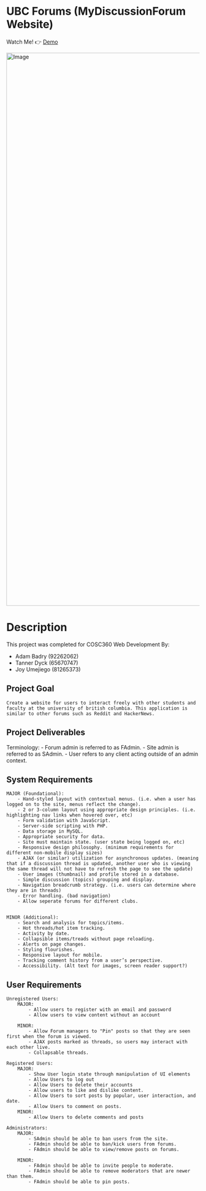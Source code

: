 # UBC Forums (MyDiscussionForum Website)

Watch Me! 👉 [Demo](https://youtu.be/TDteoTtE2fo)

<img width="1439" alt="Image" src="https://github.com/user-attachments/assets/7766bd0f-ac44-4ace-9ac1-be367652876d" />

# Description

This project was completed for COSC360 Web Development By:

- Adam Badry (92262062)
- Tanner Dyck (65670747)
- Joy Umejiego (81265373)


## Project Goal ##
    Create a website for users to interact freely with other students and faculty at the university of british columbia. This application is similar to other forums such as Reddit and HackerNews.

## Project Deliverables ##

Terminology:
    - Forum admin is referred to as FAdmin.
    - Site admin is referred to as SAdmin.
    - User refers to any client acting outside of an admin context.

## System Requirements ##

    MAJOR (Foundational):
        - Hand-styled layout with contextual menus. (i.e. when a user has logged on to the site, menus reflect the change). 
        - 2 or 3-column layout using appropriate design principles. (i.e. highlighting nav links when hovered over, etc) 
        - Form validation with JavaScript.
        - Server-side scripting with PHP.
        - Data storage in MySQL.
        - Appropriate security for data.
        - Site must maintain state. (user state being logged on, etc)
        - Responsive design philosophy. (minimum requirements for different non-mobile display sizes)
        - AJAX (or similar) utilization for asynchronous updates. (meaning that if a discussion thread is updated, another user who is viewing the same thread will not have to refresh the page to see the update)
        - User images (thumbnail) and profile stored in a database.
        - Simple discussion (topics) grouping and display.
        - Navigation breadcrumb strategy. (i.e. users can determine where they are in threads)
        - Error handling. (bad navigation)
        - Allow seperate forums for different clubs.
        

    MINOR (Additional):
        - Search and analysis for topics/items.
        - Hot threads/hot item tracking.
        - Activity by date.
        - Collapsible items/treads without page reloading.
        - Alerts on page changes.
        - Styling flourishes.
        - Responsive layout for mobile.
        - Tracking comment history from a user’s perspective.
        - Accessibility. (Alt text for images, screen reader support?)
        
## User Requirements ##

    Unregistered Users:
        MAJOR:
            - Allow users to register with an email and password
            - Allow users to view content without an account

        MINOR:
            - Allow Forum managers to "Pin" posts so that they are seen first when the forum is viewed.
            - AJAX posts marked as threads, so users may interact with each other live.
            - Collapsable threads.

    Registered Users:
        MAJOR:
            - Show User login state through manipulation of UI elements
            - Allow Users to log out
            - Allow Users to delete their accounts
            - Allow users to like and dislike content.
            - Allow Users to sort posts by popular, user interaction, and date.
            - Allow Users to comment on posts.
        MINOR:
            - Allow Users to delete comments and posts

    Administrators:
        MAJOR:
            - SAdmin should be able to ban users from the site.
            - FAdmin should be able to ban/kick users from forums.
            - FAdmin should be able to view/remove posts on forums.
            
        MINOR:
            - FAdmin should be able to invite people to moderate. 
            - FAdmin should be able to remove moderators that are newer than them.
            - FAdmin should be able to pin posts.
